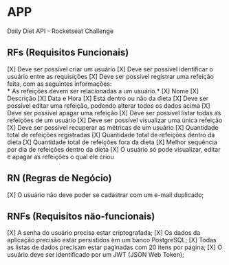 # APP

Daily Diet API - Rocketseat Challenge 

## RFs (Requisitos Funcionais)
[X] Deve ser possível criar um usuário
[X] Deve ser possível identificar o usuário entre as requisições
[X] Deve ser possível registrar uma refeição feita, com as seguintes informações:    
    * As refeições devem ser relacionadas a um usuário.*
        [X] Nome
        [X] Descrição
        [X] Data e Hora
        [X] Está dentro ou não da dieta
[X] Deve ser possível editar uma refeição, podendo alterar todos os dados acima
[X] Deve ser possível apagar uma refeição
[X] Deve ser possível listar todas as refeições de um usuário
[X] Deve ser possível visualizar uma única refeição
[X] Deve ser possível recuperar as métricas de um usuário
    [X] Quantidade total de refeições registradas
    [X] Quantidade total de refeições dentro da dieta
    [X] Quantidade total de refeições fora da dieta
    [X] Melhor sequência por dia de refeições dentro da dieta
[X] O usuário só pode visualizar, editar e apagar as refeições o qual ele criou

## RN (Regras de Negócio)
[X] O usuário não deve poder se cadastrar com um e-mail duplicado;

## RNFs (Requisitos não-funcionais)
[X] A senha do usuário precisa estar criptografada;
[X] Os dados da aplicação precisão estar persistidos em um banco PostgreSQL;
[X] Todas as listas de dados precisam estar paginadas com 20 itens por página;
[X] O usuário deve ser identificado por um JWT (JSON Web Token);